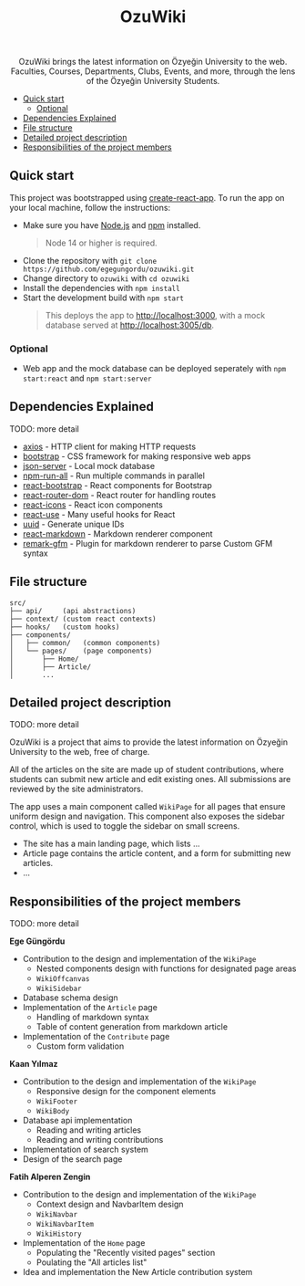 <p align="center">
  <h1 align="center">OzuWiki<br></br></h1>

  <p align="center">
    OzuWiki brings the latest information on Özyeğin University to the web. Faculties, Courses, Departments, Clubs, Events, and more, through the lens of the Özyeğin University Students.
    <br>
  </p>

</p>

- [Quick start](#quick-start)
  - [Optional](#optional)
- [Dependencies Explained](#dependencies-explained)
- [File structure](#file-structure)
- [Detailed project description](#detailed-project-description)
- [Responsibilities of the project members](#responsibilities-of-the-project-members)

## Quick start

This project was bootstrapped using [create-react-app](https://create-react-app.dev/). To run the app on your local machine, follow the instructions:

- Make sure you have [Node.js](https://nodejs.org/) and [npm](https://www.npmjs.com/) installed.
  > Node 14 or higher is required.
- Clone the repository with `git clone https://github.com/egegungordu/ozuwiki.git`
- Change directory to `ozuwiki` with `cd ozuwiki`
- Install the dependencies with `npm install`
- Start the development build with `npm start`
  > This deploys the app to [http://localhost:3000](http://localhost:3000), with a mock database served at [http://localhost:3005/db](http://localhost:3005/db).

### Optional

- Web app and the mock database can be deployed seperately with `npm start:react` and `npm start:server`

## Dependencies Explained

TODO: more detail

- [axios](https://npmjs.com/package/axios) - HTTP client for making HTTP requests
- [bootstrap](https://getbootstrap.com/) - CSS framework for making responsive web apps
- [json-server](https://www.npmjs.com/package/json-server) - Local mock database
- [npm-run-all](https://www.npmjs.com/package/npm-run-all) - Run multiple commands in parallel
- [react-bootstrap](https://react-bootstrap.github.io/) - React components for Bootstrap
- [react-router-dom](https://reacttraining.com/react-router/web/guides/quick-start) - React router for handling routes
- [react-icons](https://react-icons.netlify.com/) - React icon components
- [react-use](https://www.npmjs.com/package/react-use) - Many useful hooks for React
- [uuid](https://www.npmjs.com/package/uuid) - Generate unique IDs
- [react-markdown](https://www.npmjs.com/package/react-markdown) - Markdown renderer component
- [remark-gfm](https://www.npmjs.com/package/remark-gfm) - Plugin for markdown renderer to parse Custom GFM syntax

## File structure

```text
src/
├── api/     (api abstractions)
├── context/ (custom react contexts)
├── hooks/   (custom hooks)
├── components/
│   ├── common/   (common components)
│   └── pages/    (page components)
│       ├── Home/
│       ├── Article/
│       ...
```

## Detailed project description

TODO: more detail

OzuWiki is a project that aims to provide the latest information on Özyeğin University to the web, free of charge.

All of the articles on the site are made up of student contributions, where students can submit new article and edit existing ones. All submissions are reviewed by the site administrators.

The app uses a main component called `WikiPage` for all pages that ensure uniform design and navigation. This component also exposes the sidebar control, which is used to toggle the sidebar on small screens.

- The site has a main landing page, which lists ...
- Article page contains the article content, and a form for submitting new articles.
- ...

## Responsibilities of the project members

TODO: more detail

**Ege Güngördu**

- Contribution to the design and implementation of the `WikiPage`
  - Nested components design with functions for designated page areas
  - `WikiOffcanvas`
  - `WikiSidebar`
- Database schema design
- Implementation of the `Article` page
  - Handling of markdown syntax
  - Table of content generation from markdown article
- Implementation of the `Contribute` page
  - Custom form validation

**Kaan Yılmaz**

- Contribution to the design and implementation of the `WikiPage`
  - Responsive design for the component elements
  - `WikiFooter`
  - `WikiBody`
- Database api implementation
  - Reading and writing articles
  - Reading and writing contributions
- Implementation of search system
- Design of the search page

**Fatih Alperen Zengin**

- Contribution to the design and implementation of the `WikiPage`
  - Context design and NavbarItem design
  - `WikiNavbar`
  - `WikiNavbarItem`
  - `WikiHistory`
- Implementation of the `Home` page
  - Populating the "Recently visited pages" section
  - Poulating the "All articles list"
- Idea and implementation the New Article contribution system
